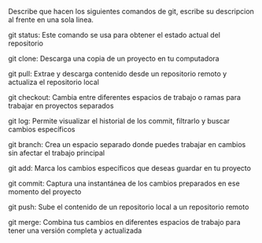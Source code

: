 Describe que hacen los siguientes comandos de git, escribe su descripcion al frente en una sola linea.

git status: Este comando se usa para obtener el estado actual del repositorio

git clone: Descarga una copia de un proyecto en tu computadora

git pull: Extrae y descarga contenido desde un repositorio remoto y actualiza el repositorio local

git checkout: Cambia entre diferentes espacios de trabajo o ramas para trabajar en proyectos separados

git log: Permite visualizar el historial de los commit, filtrarlo y buscar cambios específicos

git branch: Crea un espacio separado donde puedes trabajar en cambios sin afectar el trabajo principal

git add: Marca los cambios específicos que deseas guardar en tu proyecto

git commit: Captura una instantánea de los cambios preparados en ese momento del proyecto

git push: Sube el contenido de un repositorio local a un repositorio remoto

git merge: Combina tus cambios en diferentes espacios de trabajo para tener una versión completa y actualizada
